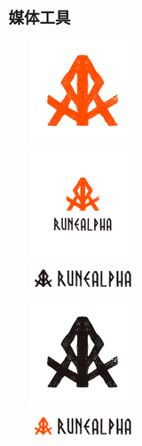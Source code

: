 # 媒体工具

<figure><img src=".gitbook/assets/logo_ra%20copy%202@4x%20(1).png" alt="" width="187"><figcaption></figcaption></figure>

<figure><img src=".gitbook/assets/logo_ra%20copy%203@4x%20(1).png" alt="" width="188"><figcaption></figcaption></figure>

<figure><img src=".gitbook/assets/logo_ra%20copy%206@4x%20(1).png" alt="" width="188"><figcaption></figcaption></figure>

<figure><img src=".gitbook/assets/logo_ra%20copy%207@4x%20(1).png" alt="" width="187"><figcaption></figcaption></figure>

<figure><img src=".gitbook/assets/logo_ra%20copy@4x%20(2).png" alt="" width="188"><figcaption></figcaption></figure>
